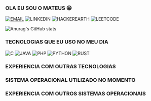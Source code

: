 ### OLA EU SOU O MATEUS 😁


[![EMAIL](https://img.shields.io/badge/Gmail-D14836?style=for-the-badge&logo=gmail&logoColor=white)](c) ![LINKEDIN](https://img.shields.io/badge/LinkedIn-0077B5?style=for-the-badge&logo=linkedin&logoColor=white) 
![HACKEREARTH](https://img.shields.io/badge/HackerEarth-%232C3454.svg?&style=for-the-badge&logo=HackerEarth&logoColor=Blue)  ![LEETCODE](https://img.shields.io/badge/-LeetCode-FFA116?style=for-the-badge&logo=LeetCode&logoColor=black)

![Anurag's GitHub stats](https://github-readme-stats.vercel.app/api?username=Mateuslucas1879&show_icons=true&theme=radical)


### TECNOLOGIAS QUE EU USO NO MEU DIA
<div style="diplay: inline_block><br/>
              <img align="center" src="https://img.shields.io/badge/C-00599C?style=for-the-badge&logo=c&logoColor=white" alt="NÃO RESPONDE">
              <img align="center" src="https://img.shields.io/badge/C-00599C?style=for-the-badge&logo=c&logoColor=white" alt="C">
              <img align="center" src="https://img.shields.io/badge/Java-ED8B00?style=for-the-badge&logo=openjdk&logoColor=white" alt="JAVA">
              <img align="center" src="https://img.shields.io/badge/PHP-777BB4?style=for-the-badge&logo=php&logoColor=white" alt="PHP">
              <img align="center" src="https://img.shields.io/badge/Python-3776AB?style=for-the-badge&logo=python&logoColor=white" alt="PYTHON">
              <img align="center" src="https://img.shields.io/badge/Rust-000000?style=for-the-badge&logo=rust&logoColor=white" alt="RUST">
</div>

### EXPERIENCIA COM OUTRAS TECNOLOGIAS 

### SISTEMA OPERACIONAL UTILIZADO NO MOMENTO

### EXPERIENCIA COM OUTROS SISTEMAS OPERACIONAIS








